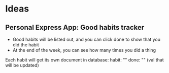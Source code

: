 # Ideas

## Personal Express App: Good habits tracker
- Good habits will be listed out, and you can click done to show that you did the habit
- At the end of the week, you can see how many times you did a thing

Each habit will get its own document in database:
habit: ""
done: "" (val that will be updated)


